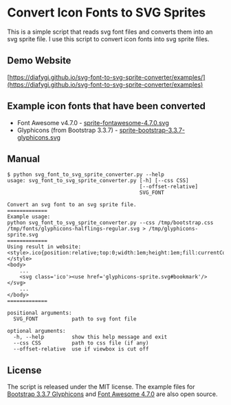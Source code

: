 # Convert Icon Fonts to SVG Sprites

This is a simple script that reads svg font files and converts
them into an svg sprite file. I use this script to convert icon
fonts into svg sprite files.

## Demo Website

[https://diafygi.github.io/svg-font-to-svg-sprite-converter/examples/](https://diafygi.github.io/svg-font-to-svg-sprite-converter/examples)

## Example icon fonts that have been converted

* Font Awesome v4.7.0 - [sprite-fontawesome-4.7.0.svg](examples/sprite-fontawesome-4.7.0.svg)
* Glyphicons (from Bootstrap 3.3.7) - [sprite-bootstrap-3.3.7-glyphicons.svg](examples/sprite-bootstrap-3.3.7-glyphicons.svg)

## Manual

```
$ python svg_font_to_svg_sprite_converter.py --help
usage: svg_font_to_svg_sprite_converter.py [-h] [--css CSS]
                                           [--offset-relative]
                                           SVG_FONT

Convert an svg font to an svg sprite file.
=============
Example usage:
python svg_font_to_svg_sprite_converter.py --css /tmp/bootstrap.css /tmp/fonts/glyphicons-halflings-regular.svg > /tmp/glyphicons-sprite.svg
=============
Using result in website:
<style>.ico{position:relative;top:0;width:1em;height:1em;fill:currentColor;}</style>
<body>
    ...
    <svg class='ico'><use href='glyphicons-sprite.svg#bookmark'/></svg>
    ...
</body>
=============

positional arguments:
  SVG_FONT           path to svg font file

optional arguments:
  -h, --help         show this help message and exit
  --css CSS          path to css file (if any)
  --offset-relative  use if viewbox is cut off
```


## License

The script is released under the MIT license. The example files for
[Bootstrap 3.3.7 Glyphicons](https://getbootstrap.com/docs/3.3/components/#glyphicons)
and
[Font Awesome 4.7.0](https://fontawesome.com/v4.7.0/)
are also open source.

